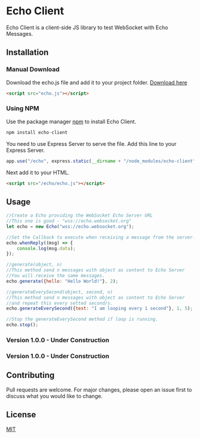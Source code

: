 # Echo Client

Echo Client is a client-side JS library to test WebSocket with Echo Messages.

## Installation

### Manual Download
Download the echo.js file and add it to your project folder.
[Download here](https://github.com/peppoasap/echo-client/blob/master/echo.js)
```html
<script src="echo.js"></script>
```

### Using NPM
Use the package manager [npm](https://www.npmjs.com/get-npm) to install Echo Client.

```js
npm install echo-client
```

You need to use Express Server to serve the file.
Add this line to your Express Server.

```js
app.use("/echo", express.static(__dirname + "/node_modules/echo-client"));
```
Next add it to your HTML.

```html
<script src="/echo/echo.js"></script>
```

## Usage

```js
//Create a Echo providing the WebSocket Echo Server URL
//This one is good - "wss://echo.websocket.org"
let echo = new Echo("wss://echo.websocket.org");

//Set the Callback to execute when receiving a message from the server. 
echo.whenReply((msg) => {
    console.log(msg.data);
});

//generate(object, n)
//This method send n messages with object as content to Echo Server
//You will receive the same messages.
echo.generate({hello: "Hello World!"}, 2);

//generateEverySecond(object, second, n)
//This method send n messages with object as content to Echo Server
//and repeat this every setted second/s.
echo.generateEverySecond({test: "I am looping every 1 second"}, 1, 5);

//Stop the generateEverySecond method if loop is running.
echo.stop();
```
### Version 1.0.0 - Under Construction

### Version 1.0.0 - Under Construction

## Contributing
Pull requests are welcome. For major changes, please open an issue first to discuss what you would like to change.

## License
[MIT](https://choosealicense.com/licenses/mit/)
